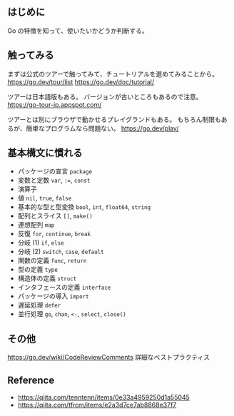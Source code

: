 ## はじめに

Go の特徴を知って、使いたいかどうか判断する。

## 触ってみる

まずは公式のツアーで触ってみて、チュートリアルを進めてみることから。
https://go.dev/tour/list
https://go.dev/doc/tutorial/

ツアーは日本語版もある。
バージョンが古いところもあるので注意。
https://go-tour-jp.appspot.com/

ツアーとは別にブラウザで動かせるプレイグランドもある。
もちろん制限もあるが、簡単なプログラムなら問題ない。
https://go.dev/play/

## 基本構文に慣れる

- パッケージの宣言 `package`
- 変数と定数 `var`, `:=`, `const`
- 演算子
- 値 `nil`, `true`, `false`
- 基本的な型と型変換 `bool`, `int`, `float64`, `string`
- 配列とスライス `[]`, `make()`
- 連想配列 `map`
- 反復 `for`, `continue`, `break`
- 分岐 (1) `if`, `else`
- 分岐 (2) `switch`, `case`, `default`
- 関数の定義 `func`, `return`
- 型の定義 `type`
- 構造体の定義 `struct`
- インタフェースの定義 `interface`
- パッケージの導入 `import`
- 遅延処理 `defer`
- 並行処理 `go`, `chan`, `<-`, `select`, `close()`

## その他

https://go.dev/wiki/CodeReviewComments
詳細なベストプラクティス

## Reference

- https://qiita.com/tenntenn/items/0e33a4959250d1a55045
- https://qiita.com/tfrcm/items/e2a3d7ce7ab8868e37f7
